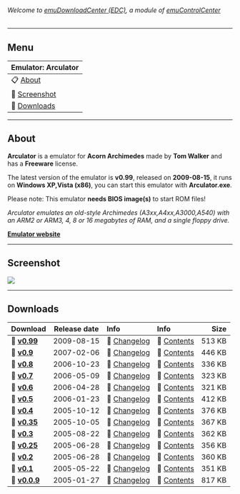 ###### Welcome to [emuDownloadCenter (EDC)](https://github.com/PhoenixInteractiveNL/emuDownloadCenter/wiki/), a module of [emuControlCenter](https://github.com/PhoenixInteractiveNL/emuControlCenter/wiki/)
***
## Menu
| **Emulator: Arculator** |
|:---------|
| :clipboard: [About](#about) |
| :sunrise: [Screenshot](#screenshot) |
| :floppy_disk: [Downloads](#downloads) |
***
## About
**Arculator** is a emulator for **Acorn Archimedes** made by **Tom Walker** and has a **Freeware** license.

The latest version of the emulator is **v0.99**, released on **2009-08-15**, it runs on **Windows XP,Vista (x86)**, you can start this emulator with **Arculator.exe**.

Please note: This emulator **needs BIOS image(s)** to start ROM files!

_Arculator emulates an old-style Archimedes (A3xx,A4xx,A3000,A540) with an ARM2 or ARM3, 4, 8 or 16 megabytes of RAM, and a single floppy drive._

[**Emulator website**](http://b-em.bbcmicro.com/arculator/)
***
## Screenshot
![](https://raw.githubusercontent.com/PhoenixInteractiveNL/emuDownloadCenter/master/hooks/arculator/screen.jpg)
***
## Downloads
| Download | Release date  | Info       | Info       | Size       |
|:---------|:-------------:|:-----------|:-----------|-----------:|
| :floppy_disk: [**v0.99**](https://github.com/PhoenixInteractiveNL/edc-repo0001/raw/master/arculator/0.99.7z) | 2009-08-15 | :page_facing_up: [Changelog](https://github.com/PhoenixInteractiveNL/edc-repo0001/blob/master/arculator/0.99_changelog.txt) | :mag_right: [Contents](https://github.com/PhoenixInteractiveNL/edc-repo0001/blob/master/arculator/0.99_contents.txt) | 513 KB |
| :floppy_disk: [**v0.9**](https://github.com/PhoenixInteractiveNL/edc-repo0001/raw/master/arculator/0.9.7z) | 2007-02-06 | :page_facing_up: [Changelog](https://github.com/PhoenixInteractiveNL/edc-repo0001/blob/master/arculator/0.9_changelog.txt) | :mag_right: [Contents](https://github.com/PhoenixInteractiveNL/edc-repo0001/blob/master/arculator/0.9_contents.txt) | 446 KB |
| :floppy_disk: [**v0.8**](https://github.com/PhoenixInteractiveNL/edc-repo0001/raw/master/arculator/0.8.7z) | 2006-10-23 | :page_facing_up: [Changelog](https://github.com/PhoenixInteractiveNL/edc-repo0001/blob/master/arculator/0.8_changelog.txt) | :mag_right: [Contents](https://github.com/PhoenixInteractiveNL/edc-repo0001/blob/master/arculator/0.8_contents.txt) | 336 KB |
| :floppy_disk: [**v0.7**](https://github.com/PhoenixInteractiveNL/edc-repo0001/raw/master/arculator/0.7.7z) | 2006-05-09 | :page_facing_up: [Changelog](https://github.com/PhoenixInteractiveNL/edc-repo0001/blob/master/arculator/0.7_changelog.txt) | :mag_right: [Contents](https://github.com/PhoenixInteractiveNL/edc-repo0001/blob/master/arculator/0.7_contents.txt) | 323 KB |
| :floppy_disk: [**v0.6**](https://github.com/PhoenixInteractiveNL/edc-repo0001/raw/master/arculator/0.6.7z) | 2006-04-28 | :page_facing_up: [Changelog](https://github.com/PhoenixInteractiveNL/edc-repo0001/blob/master/arculator/0.6_changelog.txt) | :mag_right: [Contents](https://github.com/PhoenixInteractiveNL/edc-repo0001/blob/master/arculator/0.6_contents.txt) | 321 KB |
| :floppy_disk: [**v0.5**](https://github.com/PhoenixInteractiveNL/edc-repo0001/raw/master/arculator/0.5.7z) | 2006-01-23 | :page_facing_up: [Changelog](https://github.com/PhoenixInteractiveNL/edc-repo0001/blob/master/arculator/0.5_changelog.txt) | :mag_right: [Contents](https://github.com/PhoenixInteractiveNL/edc-repo0001/blob/master/arculator/0.5_contents.txt) | 412 KB |
| :floppy_disk: [**v0.4**](https://github.com/PhoenixInteractiveNL/edc-repo0001/raw/master/arculator/0.4.7z) | 2005-10-12 | :page_facing_up: [Changelog](https://github.com/PhoenixInteractiveNL/edc-repo0001/blob/master/arculator/0.4_changelog.txt) | :mag_right: [Contents](https://github.com/PhoenixInteractiveNL/edc-repo0001/blob/master/arculator/0.4_contents.txt) | 376 KB |
| :floppy_disk: [**v0.35**](https://github.com/PhoenixInteractiveNL/edc-repo0001/raw/master/arculator/0.35.7z) | 2005-10-05 | :page_facing_up: [Changelog](https://github.com/PhoenixInteractiveNL/edc-repo0001/blob/master/arculator/0.35_changelog.txt) | :mag_right: [Contents](https://github.com/PhoenixInteractiveNL/edc-repo0001/blob/master/arculator/0.35_contents.txt) | 367 KB |
| :floppy_disk: [**v0.3**](https://github.com/PhoenixInteractiveNL/edc-repo0001/raw/master/arculator/0.3.7z) | 2005-08-22 | :page_facing_up: [Changelog](https://github.com/PhoenixInteractiveNL/edc-repo0001/blob/master/arculator/0.3_changelog.txt) | :mag_right: [Contents](https://github.com/PhoenixInteractiveNL/edc-repo0001/blob/master/arculator/0.3_contents.txt) | 362 KB |
| :floppy_disk: [**v0.25**](https://github.com/PhoenixInteractiveNL/edc-repo0001/raw/master/arculator/0.25.7z) | 2005-06-28 | :page_facing_up: [Changelog](https://github.com/PhoenixInteractiveNL/edc-repo0001/blob/master/arculator/0.25_changelog.txt) | :mag_right: [Contents](https://github.com/PhoenixInteractiveNL/edc-repo0001/blob/master/arculator/0.25_contents.txt) | 356 KB |
| :floppy_disk: [**v0.2**](https://github.com/PhoenixInteractiveNL/edc-repo0001/raw/master/arculator/0.2.7z) | 2005-06-28 | :page_facing_up: [Changelog](https://github.com/PhoenixInteractiveNL/edc-repo0001/blob/master/arculator/0.2_changelog.txt) | :mag_right: [Contents](https://github.com/PhoenixInteractiveNL/edc-repo0001/blob/master/arculator/0.2_contents.txt) | 360 KB |
| :floppy_disk: [**v0.1**](https://github.com/PhoenixInteractiveNL/edc-repo0001/raw/master/arculator/0.1.7z) | 2005-05-22 | :page_facing_up: [Changelog](https://github.com/PhoenixInteractiveNL/edc-repo0001/blob/master/arculator/0.1_changelog.txt) | :mag_right: [Contents](https://github.com/PhoenixInteractiveNL/edc-repo0001/blob/master/arculator/0.1_contents.txt) | 351 KB |
| :floppy_disk: [**v0.0.9**](https://github.com/PhoenixInteractiveNL/edc-repo0001/raw/master/arculator/0.0.9.7z) | 2005-01-27 | :page_facing_up: [Changelog](https://github.com/PhoenixInteractiveNL/edc-repo0001/blob/master/arculator/0.0.9_changelog.txt) | :mag_right: [Contents](https://github.com/PhoenixInteractiveNL/edc-repo0001/blob/master/arculator/0.0.9_contents.txt) | 817 KB |
